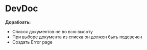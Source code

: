 
# DevDoc

**Дорабоать:**
* Список документов не во всю высоту
* При выборе документа из списка он должен быть подсвечен 
* Создать Error page


